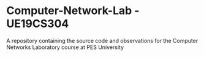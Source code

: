 # Computer-Network-Lab - UE19CS304
A repository containing the source code and observations for the Computer Networks Laboratory course at PES University
